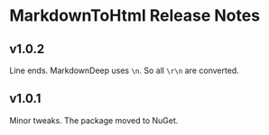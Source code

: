 
MarkdownToHtml Release Notes
============================

## v1.0.2

Line ends. MarkdownDeep uses `\n`. So all `\r\n` are converted.

## v1.0.1

Minor tweaks. The package moved to NuGet.
